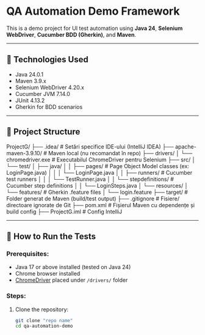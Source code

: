 # QA Automation Demo Framework

This is a demo project for UI test automation using **Java 24**, **Selenium WebDriver**, **Cucumber BDD (Gherkin)**, and **Maven**.

---

## 🔧 Technologies Used

- Java 24.0.1
- Maven 3.9.x
- Selenium WebDriver 4.20.x
- Cucumber JVM 7.14.0
- JUnit 4.13.2
- Gherkin for BDD scenarios

---

## 📂 Project Structure
ProjectG/
├── .idea/                             # Setări specifice IDE-ului (IntelliJ IDEA)
├── apache-maven-3.9.10/              # Maven local (nu recomandat în repo)
├── drivers/
│   └── chromedriver.exe              # Executabilul ChromeDriver pentru Selenium
├── src/
│   └── test/
│       ├── java/
│       │   ├── pages/                # Page Object Model classes (ex: LoginPage.java)
│       │   │   └── LoginPage.java
│       │   ├── runners/              # Cucumber test runners
│       │   │   └── TestRunner.java
│       │   └── stepdefinitions/      # Cucumber step definitions
│       │       └── LoginSteps.java
│       └── resources/
│           └── features/             # Gherkin .feature files
│               └── login.feature
├── target/                           # Folder generat de Maven (build/test output)
├── .gitignore                        # Fisiere/ directoare ignorate de Git
├── pom.xml                           # Fișierul Maven cu dependențe și build config
├── ProjectG.iml                      # Config IntelliJ

---

## 🚀 How to Run the Tests

### Prerequisites:
- Java 17 or above installed (tested on Java 24)
- Chrome browser installed
- [ChromeDriver](https://googlechromelabs.github.io/chrome-for-testing/) placed under `/drivers/` folder

### Steps:

1. Clone the repository:
   ```bash
   git clone "repo name"
   cd qa-automation-demo

